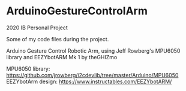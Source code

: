 # ArduinoGestureControlArm
2020 IB Personal Project

Some of my code files during the project.

Arduino Gesture Control Robotic Arm, using Jeff Rowberg's MPU6050 library and EEZYbotARM Mk 1 by theGHIZmo

MPU6050 library: https://github.com/jrowberg/i2cdevlib/tree/master/Arduino/MPU6050
EEZYbotArm design: https://www.instructables.com/EEZYbotARM/ 
